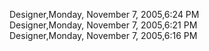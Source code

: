 ﻿Designer,Monday, November 7, 2005,6:24 PM  Designer,Monday, November 7, 2005,6:21 PM  Designer,Monday, November 7, 2005,6:16 PM